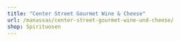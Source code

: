 ```yaml
---
title: "Center Street Gourmet Wine & Cheese"
url: /manassas/center-street-gourmet-wine-und-cheese/
shop: Spirituosen
---
```

